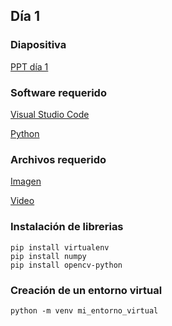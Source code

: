 ## Día 1

### Diapositiva

[PPT día 1](Computer%20Vision%20Clase%201.pptx?raw=true)

### Software requerido

[Visual Studio Code](https://code.visualstudio.com/)

[Python](https://www.python.org/)

### Archivos requerido

[Imagen](../src/img/dog1.jpeg?raw=true)

[Video](../src/vid/sample_1.mp4?raw=true)

### Instalación de librerias

`pip install virtualenv`  
`pip install numpy`  
`pip install opencv-python`

### Creación de un entorno virtual

`python -m venv mi_entorno_virtual`
